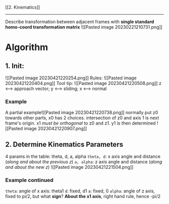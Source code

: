 [[2. Kinematics]]
****
Describe transformation between adjacent frames with **single standard homo-coord transformation matrix**
![[Pasted image 20230221210731.png]]
# Algorithm
## 1. Init:
![[Pasted image 20230421220254.png]]
Rules:
![[Pasted image 20230421220404.png]]
Tool tip:
![[Pasted image 20230421220508.png]]
z <--> approach vector; y <--> sliding; x <--> normal
### Example
A partial example![[Pasted image 20230421220738.png]]
normally put z0 towards other parts, x0 has 2 choices.
intersection of z0 and axis 1 is next frame's origin.
x1 _must be orthogonal_ to z0 and z1. y1 is then determined
![[Pasted image 20230421220907.png]]
## 2. Determine Kinematics Parameters
4 params in the table: theta, d, a, alpha
`theta, d`: x axis angle and distance (_along and about the previous z_)
`a, alpha`: z axis angle and distance (_along and about the new z_)
![[Pasted image 20230421221504.png]]
### Example continued
`theta`: angle of x axis: theta1
`d`: fixed, d1
`a`: fixed, 0
`alpha`: angle of z axis, fixed to pi/2, but what **sign**?
**About the x1 axis**, right hand rule, hence -pi/2